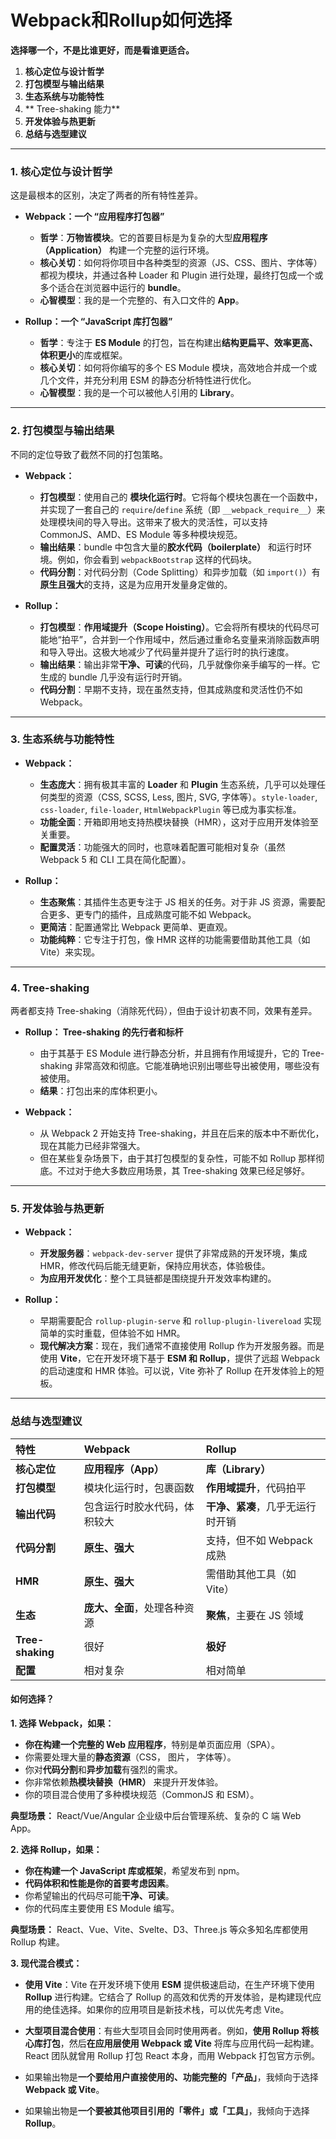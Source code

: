 # Webpack和Rollup如何选择
**选择哪一个，不是比谁更好，而是看谁更适合。**

1.  **核心定位与设计哲学**
2.  **打包模型与输出结果**
3.  **生态系统与功能特性**
4.  ** Tree-shaking 能力**
5.  **开发体验与热更新**
6.  **总结与选型建议**

---

### 1. 核心定位与设计哲学

这是最根本的区别，决定了两者的所有特性差异。

*   **Webpack：一个 “应用程序打包器”**
    *   **哲学**：**万物皆模块**。它的首要目标是为复杂的大型**应用程序（Application）** 构建一个完整的运行环境。
    *   **核心关切**：如何将你项目中各种类型的资源（JS、CSS、图片、字体等）都视为模块，并通过各种 Loader 和 Plugin 进行处理，最终打包成一个或多个适合在浏览器中运行的 **bundle**。
    *   **心智模型**：我的是一个完整的、有入口文件的 **App**。

*   **Rollup：一个 “JavaScript 库打包器”**
    *   **哲学**：专注于 **ES Module** 的打包，旨在构建出**结构更扁平、效率更高、体积更小**的库或框架。
    *   **核心关切**：如何将你编写的多个 ES Module 模块，高效地合并成一个或几个文件，并充分利用 ESM 的静态分析特性进行优化。
    *   **心智模型**：我的是一个可以被他人引用的 **Library**。

---

### 2. 打包模型与输出结果

不同的定位导致了截然不同的打包策略。

*   **Webpack：**
    *   **打包模型**：使用自己的 **模块化运行时**。它将每个模块包裹在一个函数中，并实现了一套自己的 `require`/`define` 系统（即 `__webpack_require__`）来处理模块间的导入导出。这带来了极大的灵活性，可以支持 CommonJS、AMD、ES Module 等多种模块规范。
    *   **输出结果**：bundle 中包含大量的**胶水代码（boilerplate）** 和运行时环境。例如，你会看到 `webpackBootstrap` 这样的代码块。
    *   **代码分割**：对代码分割（Code Splitting）和异步加载（如 `import()`）有**原生且强大**的支持，这是为应用开发量身定做的。

*   **Rollup：**
    *   **打包模型**：**作用域提升（Scope Hoisting）**。它会将所有模块的代码尽可能地“拍平”，合并到一个作用域中，然后通过重命名变量来消除函数声明和导入导出。这极大地减少了代码量并提升了运行时的执行速度。
    *   **输出结果**：输出非常**干净、可读**的代码，几乎就像你亲手编写的一样。它生成的 bundle 几乎没有运行时开销。
    *   **代码分割**：早期不支持，现在虽然支持，但其成熟度和灵活性仍不如 Webpack。

---

### 3. 生态系统与功能特性

*   **Webpack：**
    *   **生态庞大**：拥有极其丰富的 **Loader** 和 **Plugin** 生态系统，几乎可以处理任何类型的资源（CSS, SCSS, Less, 图片, SVG, 字体等）。`style-loader`, `css-loader`, `file-loader`, `HtmlWebpackPlugin` 等已成为事实标准。
    *   **功能全面**：开箱即用地支持热模块替换（HMR），这对于应用开发体验至关重要。
    *   **配置灵活**：功能强大的同时，也意味着配置可能相对复杂（虽然 Webpack 5 和 CLI 工具在简化配置）。

*   **Rollup：**
    *   **生态聚焦**：其插件生态更专注于 JS 相关的任务。对于非 JS 资源，需要配合更多、更专门的插件，且成熟度可能不如 Webpack。
    *   **更简洁**：配置通常比 Webpack 更简单、更直观。
    *   **功能纯粹**：它专注于打包，像 HMR 这样的功能需要借助其他工具（如 Vite）来实现。

---

### 4. Tree-shaking 

两者都支持 Tree-shaking（消除死代码），但由于设计初衷不同，效果有差异。

*   **Rollup： Tree-shaking 的先行者和标杆**
    *   由于其基于 ES Module 进行静态分析，并且拥有作用域提升，它的 Tree-shaking 非常高效和彻底。它能准确地识别出哪些导出被使用，哪些没有被使用。
    *   **结果**：打包出来的库体积更小。

*   **Webpack：**
    *   从 Webpack 2 开始支持 Tree-shaking，并且在后来的版本中不断优化，现在其能力已经非常强大。
    *   但在某些复杂场景下，由于其打包模型的复杂性，可能不如 Rollup 那样彻底。不过对于绝大多数应用场景，其 Tree-shaking 效果已经足够好。

---

### 5. 开发体验与热更新

*   **Webpack：**
    *   **开发服务器**：`webpack-dev-server` 提供了非常成熟的开发环境，集成 HMR，修改代码后能无缝更新，保持应用状态，体验极佳。
    *   **为应用开发优化**：整个工具链都是围绕提升开发效率构建的。

*   **Rollup：**
    *   早期需要配合 `rollup-plugin-serve` 和 `rollup-plugin-livereload` 实现简单的实时重载，但体验不如 HMR。
    *   **现代解决方案**：现在，我们通常不直接使用 Rollup 作为开发服务器。而是使用 **Vite**，它在开发环境下基于 **ESM 和 Rollup**，提供了远超 Webpack 的启动速度和 HMR 体验。可以说，Vite 弥补了 Rollup 在开发体验上的短板。

---

### 总结与选型建议

| 特性 | Webpack | Rollup |
| :--- | :--- | :--- |
| **核心定位** | **应用程序（App）** | **库（Library）** |
| **打包模型** | 模块化运行时，包裹函数 | **作用域提升**，代码拍平 |
| **输出代码** | 包含运行时胶水代码，体积较大 | **干净、紧凑**，几乎无运行时开销 |
| **代码分割** | **原生、强大** | 支持，但不如 Webpack 成熟 |
| **HMR** | **原生、强大** | 需借助其他工具（如 Vite） |
| **生态** | **庞大、全面**，处理各种资源 | **聚焦**，主要在 JS 领域 |
| **Tree-shaking** | 很好 | **极好** |
| **配置** | 相对复杂 | 相对简单 |

#### **如何选择？**

**1. 选择 Webpack，如果：**

*   **你在构建一个完整的 Web 应用程序**，特别是单页面应用（SPA）。
*   你需要处理大量的**静态资源**（CSS， 图片， 字体等）。
*   你对**代码分割**和**异步加载**有强烈的需求。
*   你非常依赖**热模块替换（HMR）** 来提升开发体验。
*   你的项目混合使用了多种模块规范（CommonJS 和 ESM）。

**典型场景：** React/Vue/Angular 企业级中后台管理系统、复杂的 C 端 Web App。

**2. 选择 Rollup，如果：**

*   **你在构建一个 JavaScript 库或框架**，希望发布到 npm。
*   **代码体积和性能是你的首要考虑因素**。
*   你希望输出的代码尽可能**干净、可读**。
*   你的代码库主要使用 ES Module 编写。

**典型场景：** React、Vue、Vite、Svelte、D3、Three.js 等众多知名库都使用 Rollup 构建。

**3. 现代混合模式：**

*   **使用 Vite**：Vite 在开发环境下使用 **ESM** 提供极速启动，在生产环境下使用 **Rollup** 进行构建。它结合了 Rollup 的高效和优秀的开发体验，是构建现代应用的绝佳选择。如果你的应用项目是新技术栈，可以优先考虑 Vite。
*   **大型项目混合使用**：有些大型项目会同时使用两者。例如，**使用 Rollup 将核心库打包**，然后**在应用层使用 Webpack 或 Vite** 将库与应用代码一起构建。React 团队就曾用 Rollup 打包 React 本身，而用 Webpack 打包官方示例。

*   如果输出物是**一个要给用户直接使用的、功能完整的「产品」**，我倾向于选择 **Webpack 或 Vite**。
*   如果输出物是**一个要被其他项目引用的「零件」或「工具」**，我倾向于选择 **Rollup**。
